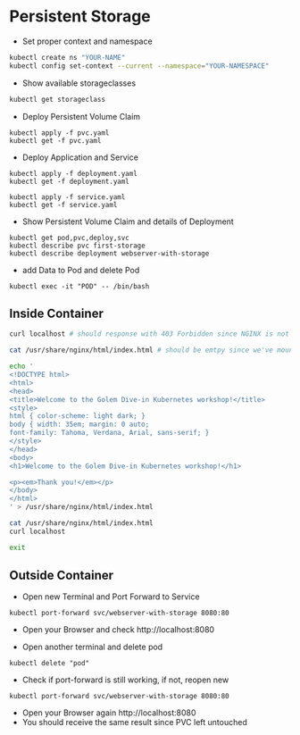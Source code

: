 # Persistent Storage

* Set proper context and namespace 

```sh
kubectl create ns "YOUR-NAME"
kubectl config set-context --current --namespace="YOUR-NAMESPACE"
```

* Show available storageclasses

```sh
kubectl get storageclass
```

* Deploy Persistent Volume Claim

```shell
kubectl apply -f pvc.yaml
kubectl get -f pvc.yaml
```

* Deploy Application and Service

```shell
kubectl apply -f deployment.yaml
kubectl get -f deployment.yaml

kubectl apply -f service.yaml
kubectl get -f service.yaml
```

* Show Persistent Volume Claim and details of Deployment

```shell
kubectl get pod,pvc,deploy,svc
kubectl describe pvc first-storage
kubectl describe deployment webserver-with-storage
```

* add Data to Pod and delete Pod

```shell
kubectl exec -it "POD" -- /bin/bash
```

## Inside Container

```sh
curl localhost # should response with 403 Forbidden since NGINX is not allowed to list directory and no index.html is available

cat /usr/share/nginx/html/index.html # should be emtpy since we've mounted a clean storage into our container 

echo '
<!DOCTYPE html>
<html>
<head>
<title>Welcome to the Golem Dive-in Kubernetes workshop!</title>
<style>
html { color-scheme: light dark; }
body { width: 35em; margin: 0 auto;
font-family: Tahoma, Verdana, Arial, sans-serif; }
</style>
</head>
<body>
<h1>Welcome to the Golem Dive-in Kubernetes workshop!</h1>

<p><em>Thank you!</em></p>
</body>
</html>
' > /usr/share/nginx/html/index.html

cat /usr/share/nginx/html/index.html
curl localhost

exit
```

## Outside Container

* Open new Terminal and Port Forward to Service

```shell
kubectl port-forward svc/webserver-with-storage 8080:80
```

* Open your Browser and check http://localhost:8080

* Open another terminal and delete pod

```shell
kubectl delete "pod"
```

* Check if port-forward is still working, if not, reopen new

```shell
kubectl port-forward svc/webserver-with-storage 8080:80
```

* Open your Browser again http://localhost:8080
* You should receive the same result since PVC left untouched
